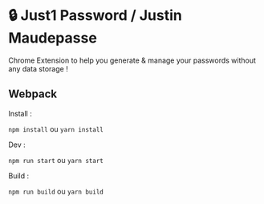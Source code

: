# 🔒 Just1 Password / Justin Maudepasse

Chrome Extension to help you generate & manage your passwords without any data storage !

## Webpack

Install :

`npm install` ou `yarn install`

Dev :

`npm run start` ou `yarn start`

Build :

`npm run build` ou `yarn build`
